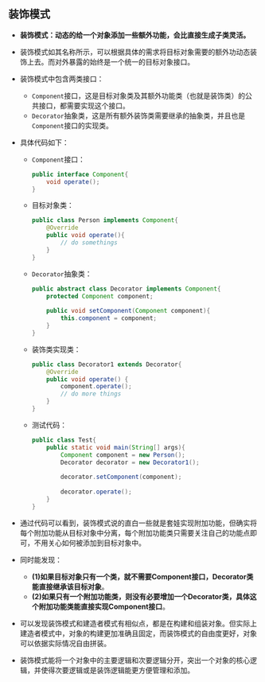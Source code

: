 ## 装饰模式

- **装饰模式：动态的给一个对象添加一些额外功能，会比直接生成子类灵活。**

- 装饰模式如其名称所示，可以根据具体的需求将目标对象需要的额外功动态装饰上去。而对外暴露的始终是一个统一的目标对象接口。

- 装饰模式中包含两类接口：

  - `Component`接口，这是目标对象类及其额外功能类（也就是装饰类）的公共接口，都需要实现这个接口。
  - `Decorator`抽象类，这是所有额外装饰类需要继承的抽象类，并且也是`Component`接口的实现类。

- 具体代码如下：

  - `Component`接口：

    ```java
    public interface Component{
        void operate();
    }
    ```

  - 目标对象类：

    ```java
    public class Person implements Component{
        @Override
        public void operate(){
            // do somethings
        }
    }
    ```

  - `Decorator`抽象类：

    ```java
    public abstract class Decorator implements Component{
        protected Component component;
        
        public void setComponent(Component component){
            this.component = component;
        }
    }
    ```

  - 装饰类实现类：

    ```java
    public class Decorator1 extends Decorator{
    	@Override
    	public void operate() {
    		component.operate();
    		// do more things
    	}
    }
    ```

  - 测试代码：

    ```java
    public class Test{
        public static void main(String[] args){
    		Component component = new Person();
    		Decorator decorator = new Decorator1();
    		
    		decorator.setComponent(component);
    		
    		decorator.operate();
        }
    }
    ```

- 通过代码可以看到，装饰模式说的直白一些就是套娃实现附加功能，但确实将每个附加功能从目标对象中分离，每个附加功能类只需要关注自己的功能点即可，不用关心如何被添加到目标对象中。

- 同时能发现：

  - **(1)如果目标对象只有一个类，就不需要Component接口，Decorator类能直接继承该目标对象**。
  - **(2)如果只有一个附加功能类，则没有必要增加一个Decorator类，具体这个附加功能类能直接实现Component接口**。

- 可以发现装饰模式和建造者模式有相似点，都是在构建和组装对象。但实际上建造者模式中，对象的构建更加准确且固定，而装饰模式的自由度更好，对象可以依据实际情况自由拼装。

- 装饰模式能将一个对象中的主要逻辑和次要逻辑分开，突出一个对象的核心逻辑，并使得次要逻辑或是装饰逻辑能更方便管理和添加。
